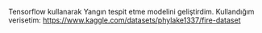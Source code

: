 Tensorflow kullanarak Yangın tespit etme modelini geliştirdim. 
Kullandığım verisetim: https://www.kaggle.com/datasets/phylake1337/fire-dataset
